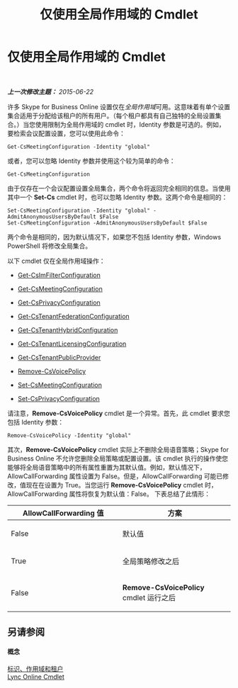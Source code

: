 ﻿---
title: 仅使用全局作用域的 Cmdlet
TOCTitle: 仅使用全局作用域的 Cmdlet
ms:assetid: 0ffd3bc9-a6a1-4c2e-8d52-e599acc49d2d
ms:mtpsurl: https://technet.microsoft.com/zh-cn/library/Dn362771(v=OCS.15)
ms:contentKeyID: 56271118
ms.date: 06/02/2017
mtps_version: v=OCS.15
ms.translationtype: HT
---

# 仅使用全局作用域的 Cmdlet

 

_**上一次修改主题：** 2015-06-22_

许多 Skype for Business Online 设置仅在*全局作用域*可用。这意味着有单个设置集合适用于分配给该租户的所有用户。（每个租户都具有自己独特的全局设置集合。）当您使用限制为全局作用域的 cmdlet 时，Identity 参数是可选的。例如，要检索会议配置设置，您可以使用此命令：

    Get-CsMeetingConfiguration -Identity "global"

或者，您可以忽略 Identity 参数并使用这个较为简单的命令：

    Get-CsMeetingConfiguration

由于仅存在一个会议配置设置全局集合，两个命令将返回完全相同的信息。当使用其中一个 **Set-Cs** cmdlet 时，也可以忽略 Identity 参数。这两个命令是相同的：

    Set-CsMeetingConfiguration -Identity "global" -AdmitAnonymousUsersByDefault $False
    Set-CsMeetingConfiguration -AdmitAnonymousUsersByDefault $False

两个命令是相同的，因为默认情况下，如果您不包括 Identity 参数，Windows PowerShell 将修改全局集合。

以下 cmdlet 仅在全局作用域操作：

  - [Get-CsImFilterConfiguration](get-csimfilterconfiguration.md)

  - [Get-CsMeetingConfiguration](get-csmeetingconfiguration.md)

  - [Get-CsPrivacyConfiguration](get-csprivacyconfiguration.md)

  - [Get-CsTenantFederationConfiguration](get-cstenantfederationconfiguration.md)

  - [Get-CsTenantHybridConfiguration](get-cstenanthybridconfiguration.md)

  - [Get-CsTenantLicensingConfiguration](get-cstenantlicensingconfiguration.md)

  - [Get-CsTenantPublicProvider](get-cstenantpublicprovider.md)

  - [Remove-CsVoicePolicy](remove-csvoicepolicy.md)

  - [Set-CsMeetingConfiguration](set-csmeetingconfiguration.md)

  - [Set-CsPrivacyConfiguration](set-csprivacyconfiguration.md)

请注意，**Remove-CsVoicePolicy** cmdlet 是一个异常。首先，此 cmdlet 要求您包括 Identity 参数：

    Remove-CsVoicePolicy -Identity "global"

其次，**Remove-CsVoicePolicy** cmdlet 实际上不删除全局语音策略；Skype for Business Online 不允许您删除全局策略或配置设置。该 cmdlet 执行的操作使您能够将全局语音策略中的所有属性重置为其默认值。例如，默认情况下，AllowCallForwarding 属性设置为 False。但是，AllowCallForwarding 可能已修改，值现在在设置为 True。当您运行 **Remove-CsVoicePolicy** cmdlet 时，AllowCallForwarding 属性将恢复为默认值：False。 下表总结了此情形：


<table>
<colgroup>
<col style="width: 50%" />
<col style="width: 50%" />
</colgroup>
<thead>
<tr class="header">
<th>AllowCallForwarding 值</th>
<th>方案</th>
</tr>
</thead>
<tbody>
<tr class="odd">
<td><p>False</p></td>
<td><p>默认值</p></td>
</tr>
<tr class="even">
<td><p>True</p></td>
<td><p>全局策略修改之后</p></td>
</tr>
<tr class="odd">
<td><p>False</p></td>
<td><p><strong>Remove-CsVoicePolicy</strong> cmdlet 运行之后</p></td>
</tr>
</tbody>
</table>


## 另请参阅

#### 概念

[标识、作用域和租户](identities-scopes-and-tenants-in-skype-for-business-online.md)  
[Lync Online Cmdlet](the-skype-for-business-online-cmdlets.md)

